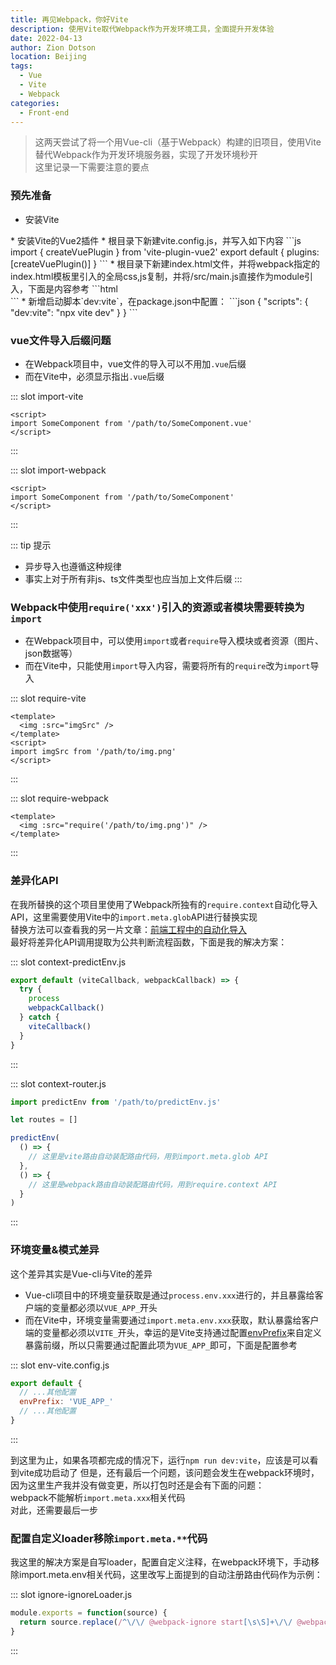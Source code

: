 ```yaml
---
title: 再见Webpack，你好Vite
description: 使用Vite取代Webpack作为开发环境工具，全面提升开发体验
date: 2022-04-13
author: Zion Dotson
location: Beijing
tags:
  - Vue
  - Vite
  - Webpack
categories:
  - Front-end
---
```


> 这两天尝试了将一个用Vue-cli（基于Webpack）构建的旧项目，使用Vite替代Webpack作为开发环境服务器，实现了开发环境秒开  
> 这里记录一下需要注意的要点

<!-- more -->

### 预先准备

* 安装Vite
<Util-InstallPackage package-name="vite" dev />
* 安装Vite的Vue2插件
<Util-InstallPackage package-name="vite-plugin-vue2" dev />
* 根目录下新建vite.config.js，并写入如下内容
  ```js
  import { createVuePlugin } from 'vite-plugin-vue2' 
  export default {
    plugins: [createVuePlugin()]
  }
  ```
* 根目录下新建index.html文件，并将webpack指定的index.html模板里引入的全局css,js复制，并将/src/main.js直接作为module引入，下面是内容参考
  ```html
  <!DOCTYPE html>
  <html lang="en">
    <head>
      <title></title>
      <meta charset="utf-8">
      <meta name="viewport" content="width=device-width,initial-scale=1">
      <!-- 假设你用了如下的katex样式文件 -->
      <link rel="stylesheet" type="text/css" href="/css/katex.min.css">
    </head>
    <body>
      <div id="app"></div>
      <script type="module" src="/src/main.js"></script>
    </body>

  </html>
  ```
* 新增启动脚本`dev:vite`，在package.json中配置：
  ```json
  {
    "scripts": {
      "dev:vite": "npx vite dev"
    }
  }
  ```

### vue文件导入后缀问题

* 在Webpack项目中，vue文件的导入可以不用加`.vue`后缀
* 而在Vite中，必须显示指出`.vue`后缀

<Util-CodeTab
  key-prefix="import"
  :code-types="['vite', 'webpack']"
  default-active-code-type="vite"
/>

::: slot import-vite
```vue
<script>
import SomeComponent from '/path/to/SomeComponent.vue'
</script>
```
:::

::: slot import-webpack
```vue
<script>
import SomeComponent from '/path/to/SomeComponent'
</script>
```
:::

::: tip 提示
* 异步导入也遵循这种规律
* 事实上对于所有非js、ts文件类型也应当加上文件后缀
:::

### Webpack中使用`require('xxx')`引入的资源或者模块需要转换为`import`

* 在Webpack项目中，可以使用`import`或者`require`导入模块或者资源（图片、json数据等）
* 而在Vite中，只能使用`import`导入内容，需要将所有的`require`改为`import`导入

<Util-CodeTab
  key-prefix="require"
  :code-types="['vite', 'webpack']"
  default-active-code-type="vite"
/>

::: slot require-vite
```vue
<template>
  <img :src="imgSrc" />
</template>
<script>
import imgSrc from '/path/to/img.png'
</script>
```
:::

::: slot require-webpack
```vue
<template>
  <img :src="require('/path/to/img.png')" />
</template>
```
:::

### 差异化API

在我所替换的这个项目里使用了Webpack所独有的`require.context`自动化导入API，这里需要使用Vite中的`import.meta.glob`API进行替换实现  
替换方法可以查看我的另一片文章：[前端工程中的自动化导入](/2021/08/18/frontend-auto-import/)  
最好将差异化API调用提取为公共判断流程函数，下面是我的解决方案：

<Util-CodeTab
  key-prefix="context"
  :code-types="['predictEnv.js', 'router.js']"
  default-active-code-type="predictEnv.js"
/>

::: slot context-predictEnv.js
```js
export default (viteCallback, webpackCallback) => {
  try {
    process
    webpackCallback()
  } catch {
    viteCallback()
  }
}
```
:::

::: slot context-router.js
```js
import predictEnv from '/path/to/predictEnv.js'

let routes = []

predictEnv(
  () => {
    // 这里是vite路由自动装配路由代码，用到import.meta.glob API
  },
  () => {
    // 这里是webpack路由自动装配路由代码，用到require.context API
  }
)
```
:::

### 环境变量&模式差异

这个差异其实是Vue-cli与Vite的差异

* Vue-cli项目中的环境变量获取是通过`process.env.xxx`进行的，并且暴露给客户端的变量都必须以`VUE_APP_`开头
* 而在Vite中，环境变量需要通过`import.meta.env.xxx`获取，默认暴露给客户端的变量都必须以`VITE_`开头，幸运的是Vite支持通过配置[envPrefix](https://cn.vitejs.dev/config/#envprefix)来自定义暴露前缀，所以只需要通过配置此项为`VUE_APP_`即可，下面是配置参考

<Util-CodeTab
  key-prefix="env"
  :code-types="['vite.config.js']"
  default-active-code-type="vite.config.js"
/>

::: slot env-vite.config.js
```js
export default {
  // ...其他配置
  envPrefix: 'VUE_APP_'
  // ...其他配置
}
```
:::

到这里为止，如果各项都完成的情况下，运行`npm run dev:vite`，应该是可以看到vite成功启动了
但是，还有最后一个问题，该问题会发生在webpack环境时，因为这里生产我并没有做变更，所以打包时还是会有下面的问题：  
webpack不能解析`import.meta.xxx`相关代码  
对此，还需要最后一步

### 配置自定义loader移除`import.meta.**`代码

我这里的解决方案是自写loader，配置自定义注释，在webpack环境下，手动移除import.meta.env相关代码，这里改写上面提到的自动注册路由代码作为示例：

<Util-CodeTab
  key-prefix="ignore"
  :code-types="['ignoreLoader.js', 'vue.config.js', 'router.js']"
  default-active-code-type="ignoreLoader.js"
/>

::: slot ignore-ignoreLoader.js
```js
module.exports = function(source) {
  return source.replace(/^\/\/ @webpack-ignore start[\s\S]+\/\/ @webpack-ignore end/g, '')
}
```
:::